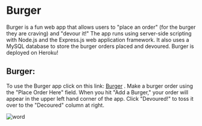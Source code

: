

# **Burger**

Burger is a fun web app that allows users to "place an order" (for the burger they are craving) and "devour it!" The app runs using server-side scripting with Node.js and the Express.js web application framework. It also uses a MySQL database to store the burger orders placed and devoured. Burger is deployed on Heroku!

## **Burger:**

To use the Burger app click on this link: [Burger](https://boiling-woodland-75803.herokuapp.com/) . Make a burger order using the "Place Order Here" field. When you hit "Add a Burger," your order will appear in the upper left hand corner of the app. Click "Devoured!" to toss it over to the "Decoured" column at right. 





![word](https://user-images.githubusercontent.com/38080854/46483631-ff84dd80-c7ac-11e8-9901-447bc9ecc237.png)

